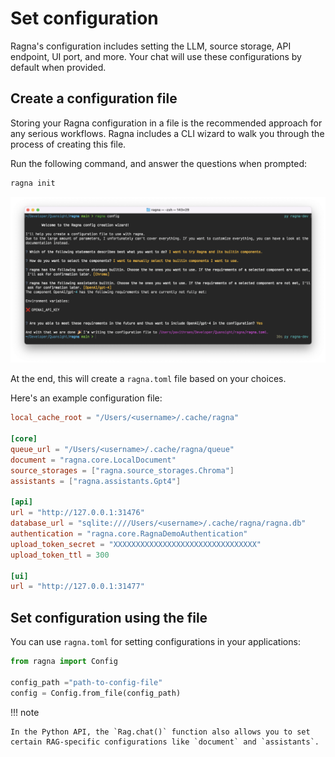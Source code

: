 # Set configuration

Ragna's configuration includes setting the LLM, source storage, API endpoint, UI port,
and more. Your chat will use these configurations by default when provided.

## Create a configuration file

Storing your Ragna configuration in a file is the recommended approach for any serious
workflows. Ragna includes a CLI wizard to walk you through the process of creating this
file.

Run the following command, and answer the questions when prompted:

```bash
ragna init
```

![ragna config executed in the terminal showing questions and selections of the form: Which of the following statements describes best what you want to do? I want to try Ragna and its builtin components; How do you want to select the components? I want to manually select the builtin components I want to use. This continues to allow selecting the [Chroma] source storage and the [OpenAI/gpt-4] assistant.](images/ragna-config-wizard.png)

At the end, this will create a `ragna.toml` file based on your choices.

Here's an example configuration file:

```toml
local_cache_root = "/Users/<username>/.cache/ragna"

[core]
queue_url = "/Users/<username>/.cache/ragna/queue"
document = "ragna.core.LocalDocument"
source_storages = ["ragna.source_storages.Chroma"]
assistants = ["ragna.assistants.Gpt4"]

[api]
url = "http://127.0.0.1:31476"
database_url = "sqlite:////Users/<username>/.cache/ragna/ragna.db"
authentication = "ragna.core.RagnaDemoAuthentication"
upload_token_secret = "XXXXXXXXXXXXXXXXXXXXXXXXXXXXXXXX"
upload_token_ttl = 300

[ui]
url = "http://127.0.0.1:31477"
```

## Set configuration using the file

You can use `ragna.toml` for setting configurations in your applications:

<!--
Using `py``` instesd of `python`` allows for syntax highlighting without doctesting.
This is a work around until https://github.com/koaning/mktestdocs/issues/7 is implemented.
-->

```py
from ragna import Config

config_path ="path-to-config-file"
config = Config.from_file(config_path)
```

!!! note

    In the Python API, the `Rag.chat()` function also allows you to set certain RAG-specific configurations like `document` and `assistants`.
